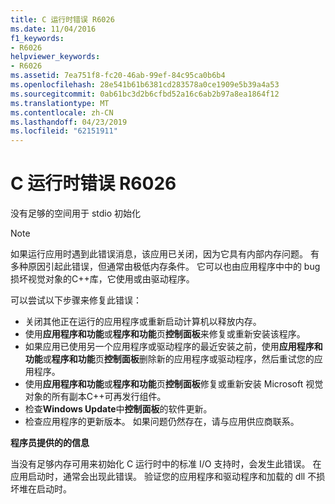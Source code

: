 ```yaml
---
title: C 运行时错误 R6026
ms.date: 11/04/2016
f1_keywords:
- R6026
helpviewer_keywords:
- R6026
ms.assetid: 7ea751f8-fc20-46ab-99ef-84c95ca0b6b4
ms.openlocfilehash: 28e541b61b6381cd283578a0ce1909e5b39a4a53
ms.sourcegitcommit: 0ab61bc3d2b6cfbd52a16c6ab2b97a8ea1864f12
ms.translationtype: MT
ms.contentlocale: zh-CN
ms.lasthandoff: 04/23/2019
ms.locfileid: "62151911"
---
```

# <a name="c-runtime-error-r6026"></a>C 运行时错误 R6026

没有足够的空间用于 stdio 初始化

> [!NOTE]
> 如果运行应用时遇到此错误消息，该应用已关闭，因为它具有内部内存问题。 有多种原因引起此错误，但通常由极低内存条件。 它可以也由应用程序中中的 bug 损坏视觉对象的C++库，它使用或由驱动程序。
>
> 可以尝试以下步骤来修复此错误：
>
> - 关闭其他正在运行的应用程序或重新启动计算机以释放内存。
> - 使用**应用程序和功能**或**程序和功能**页**控制面板**来修复或重新安装该程序。
> - 如果应用已使用另一个应用程序或驱动程序的最近安装之前，使用**应用程序和功能**或**程序和功能**页**控制面板**删除新的应用程序或驱动程序，然后重试您的应用程序。
> - 使用**应用程序和功能**或**程序和功能**页**控制面板**修复或重新安装 Microsoft 视觉对象的所有副本C++可再发行组件。
> - 检查**Windows Update**中**控制面板**的软件更新。
> - 检查应用程序的更新版本。 如果问题仍然存在，请与应用供应商联系。

**程序员提供的的信息**

当没有足够内存可用来初始化 C 运行时中的标准 I/O 支持时，会发生此错误。 在应用启动时，通常会出现此错误。 验证您的应用程序和驱动程序和加载的 dll 不损坏堆在启动时。